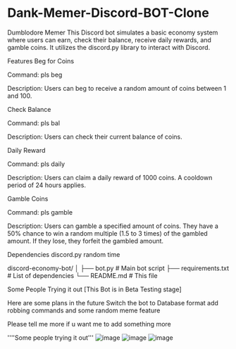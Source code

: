 # Dank-Memer-Discord-BOT-Clone

Dumblodore Memer
This Discord bot simulates a basic economy system where users can earn, check their balance, receive daily rewards, and gamble coins. It utilizes the discord.py library to interact with Discord.

Features
Beg for Coins

Command: pls beg

Description: Users can beg to receive a random amount of coins between 1 and 100.

Check Balance

Command: pls bal

Description: Users can check their current balance of coins.

Daily Reward

Command: pls daily

Description: Users can claim a daily reward of 1000 coins. A cooldown period of 24 hours applies.

Gamble Coins

Command: pls gamble <amount>

Description: Users can gamble a specified amount of coins. They have a 50% chance to win a random multiple (1.5 to 3 times) of the gambled amount. If they lose, they forfeit the gambled amount.


Dependencies
discord.py
random
time

discord-economy-bot/
│
├── bot.py            # Main bot script
├── requirements.txt  # List of dependencies
└── README.md         # This file



Some People Trying it out [This Bot is in Beta Testing stage]


Here are some plans in the future 
Switch the bot to Database format
add robbing commands 
and some random meme feature 


Please tell me more if u want me to add something more 

''''Some people trying it out'''
![image](https://github.com/user-attachments/assets/2214fcbb-ec39-4899-98e0-a48b0dd491f2)
![image](https://github.com/user-attachments/assets/bcd790bc-fd6f-467a-9b66-aa3ff9c3e76b)
![image](https://github.com/user-attachments/assets/8bbf0f58-6cbd-4a46-ae54-2e29815961f6)


